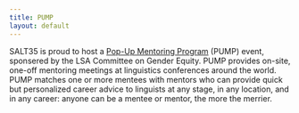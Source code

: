 ```yaml
---
title: PUMP
layout: default
---
```


SALT35 is proud to host a [Pop-Up Mentoring Program](https://genderinlinguistics.org/pump/) (PUMP) event, sponsered by the LSA Committee on Gender Equity. 
PUMP provides on-site, one-off mentoring meetings at linguistics conferences around the world. 
PUMP matches one or more mentees with mentors who can provide quick but personalized career advice to linguists at any stage, in any location, and in any career: anyone can be a mentee or mentor, the more the merrier.
